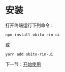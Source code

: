 # 安装

打开终端运行下列命令：

```
npm install obito-rin-ui
```

或

```
yarn add obito-rin-ui
```

下一节：[开始使用](#/doc/get-started)
